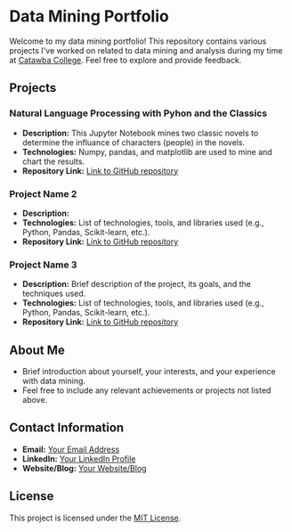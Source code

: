 # Data Mining Portfolio

Welcome to my data mining portfolio! This repository contains various projects I've worked on related to data mining and analysis during my time at <a href="http://www.catawba.edu">Catawba College</a>. Feel free to explore and provide feedback.

## Projects

### Natural Language Processing with Pyhon and the Classics
- **Description:** This Jupyter Notebook mines two classic novels to determine the influance of characters (people) in the novels. 
- **Technologies:** Numpy, pandas, and matplotlib are used to mine and chart the results.
- **Repository Link:** [Link to GitHub repository](https://github.com/ckernell22/CIS-3902-Data-Mining/blob/052478da164375a3a83ee9a7e9cfdb0282d79d25/Kernell-Chapter_1_HW.ipynb)

### Project Name 2
- **Description:** 
- **Technologies:** List of technologies, tools, and libraries used (e.g., Python, Pandas, Scikit-learn, etc.).
- **Repository Link:** [Link to GitHub repository](#)

### Project Name 3
- **Description:** Brief description of the project, its goals, and the techniques used.
- **Technologies:** List of technologies, tools, and libraries used (e.g., Python, Pandas, Scikit-learn, etc.).
- **Repository Link:** [Link to GitHub repository](#)

## About Me
- Brief introduction about yourself, your interests, and your experience with data mining.
- Feel free to include any relevant achievements or projects not listed above.

## Contact Information
- **Email:** [Your Email Address](mailto:youremail@example.com)
- **LinkedIn:** [Your LinkedIn Profile](https://www.linkedin.com/in/yourprofile)
- **Website/Blog:** [Your Website/Blog](https://yourwebsite.com)

## License
This project is licensed under the [MIT License](LICENSE).
